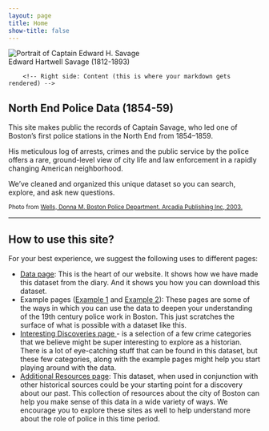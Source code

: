```yaml
---
layout: page
title: Home
show-title: false
---
```


<div class="person-container">
        <!-- Left side: Photo and caption -->
        <div class="person-photo-section">
            <img src="{{ site.baseurl }}/assets/img/Edward_Savage.png"
                 alt="Portrait of Captain Edward H. Savage" 
                 class="person-photo">
            <div class="photo-caption">
                Edward Hartwell Savage (1812-1893)
            </div>
        </div>

        <!-- Right side: Content (this is where your markdown gets rendered) -->
<div class="person-content">

  <h2> North End Police Data (1854-59)</h2>
  
<p>This site makes public the records of Captain Savage, who led one of Boston’s first police stations in the North End from 1854–1859.</p>

<p>His meticulous log of arrests, crimes and the public service by the police offers a rare, ground-level view of city life and law enforcement in a rapidly changing American neighborhood.</p>

<p>We’ve cleaned and organized this unique dataset so you can search, explore, and ask new questions.
</p>
<small> Photo from <a href="https://archive.org/details/bostonpolicedepa0000well/page/12/mode/2up"> Wells, Donna M. Boston Police Department. Arcadia Publishing Inc, 2003.</a></small>
</div>
</div>

---

## How to use this site?

For your best experience, we suggest the following uses to different pages:
- [Data page](/policedata/data): This is the heart of our website. It shows how we have made this dataset from the diary. And it shows you how you can download this dataset. 
- Example pages ([Example 1](/policedata/example1) and [Example 2](/policedata/example2)): These pages are some of the ways in which you can use the data to deepen your understanding of the 19th century police work in Boston. This just scratches the surface of what is possible with a dataset like this.   
- [Interesting Discoveries page ](/policedata/interesting_discoveries)- is a selection of a few crime categories that we believe might be super interesting to explore as a historian. There is a lot of eye-catching stuff that can be found in this dataset, but these few categories, along with the example pages might help you start playing around with the data. 
- [Additional Resources page](/policedata/additional_resources): This dataset, when used in conjunction with other historical sources could be your starting point for a discovery about our past. This collection of resources about the city of Boston can help you make sense of this data in a wide variety of ways. We encourage you to explore these sites as well to help understand more about the role of police in this time period.
